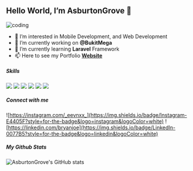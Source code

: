## Hello World, I’m AsburtonGrove 👋

![coding](https://media3.giphy.com/media/v1.Y2lkPTc5MGI3NjExbGZ5aTBrcnd3anA2NXA3Y3ViZWNzc3NlZGhmeWpqOXhhYmVkdGRzaiZlcD12MV9pbnRlcm5hbF9naWZfYnlfaWQmY3Q9Zw/78XCFBGOlS6keY1Bil/giphy.gif)
- 👀 I’m interested in Mobile Development, and Web Development
- 🌱 I’m currently working on **@BukitMega**
- 💞️ I’m currently learning **Laravel** Framework
- 📫 Here to see my Portfolio [**Website**](https://bryanjonathans.netlify.app/)

##### Skills

<img src="https://img.shields.io/badge/Android-3DDC84?style=for-the-badge&logo=android&logoColor=white" />
<img src="https://img.shields.io/badge/Swift-FA7343?style=for-the-badge&logo=swift&logoColor=white">
<img src="https://img.shields.io/badge/JavaScript-323330?style=for-the-badge&logo=javascript&logoColor=F7DF1E">
<img src="https://img.shields.io/badge/Laravel-FF2D20?style=for-the-badge&logo=laravel&logoColor=white" />
<img src="https://img.shields.io/badge/Microsoft_SQL_Server-CC2927?style=for-the-badge&logo=microsoft-sql-server&logoColor=white" />
<img src="https://img.shields.io/badge/MongoDB-4EA94B?style=for-the-badge&logo=mongodb&logoColor=white" />


##### Connect with me

![https://instagram.com/_eevnxx_](https://img.shields.io/badge/Instagram-E4405F?style=for-the-badge&logo=instagram&logoColor=white) ![https://linkedin.com/bryanjoe](https://img.shields.io/badge/LinkedIn-0077B5?style=for-the-badge&logo=linkedin&logoColor=white)


##### My Github Stats
![AsburtonGrove's GitHub stats](https://github-readme-stats.vercel.app/api?username=AsburtonGrove&show_icons=true&theme=vue-dark)
<!---
AsburtonGrove/AsburtonGrove is a ✨ special ✨ repository because its `README.md` (this file) appears on your GitHub profile.
You can click the Preview link to take a look at your changes.
--->
